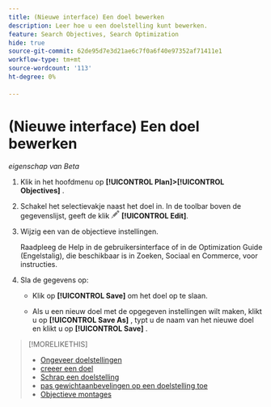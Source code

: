 ```yaml
---
title: (Nieuwe interface) Een doel bewerken
description: Leer hoe u een doelstelling kunt bewerken.
feature: Search Objectives, Search Optimization
hide: true
source-git-commit: 62de95d7e3d21ae6c7f0a6f40e97352af71411e1
workflow-type: tm+mt
source-wordcount: '113'
ht-degree: 0%

---
```


# (Nieuwe interface) Een doel bewerken

*eigenschap van Beta*

1. Klik in het hoofdmenu op **[!UICONTROL Plan]>[!UICONTROL Objectives]** .

1. Schakel het selectievakje naast het doel in. In de toolbar boven de gegevenslijst, geeft de klik ![ ](/help/search-social-commerce/assets/edit.png " uit ") **[!UICONTROL Edit]**.

1. Wijzig een van de objectieve instellingen.

   Raadpleeg de Help in de gebruikersinterface of in de Optimization Guide (Engelstalig), die beschikbaar is in Zoeken, Sociaal en Commerce, voor instructies.

1. Sla de gegevens op:

   * Klik op **[!UICONTROL Save]** om het doel op te slaan.

   * Als u een nieuw doel met de opgegeven instellingen wilt maken, klikt u op **[!UICONTROL Save As]** , typt u de naam van het nieuwe doel en klikt u op **[!UICONTROL Save]** .

>[!MORELIKETHIS]
>
>* [ Ongeveer doelstellingen ](objective-about.md)
>* [ creeer een doel ](objective-create.md)
>* [ Schrap een doelstelling ](objective-delete.md)
>* [ pas gewichtaanbevelingen op een doelstelling toe ](objective-apply-weight-recommendations.md)
>* [ Objectieve montages ](objective-settings.md)
